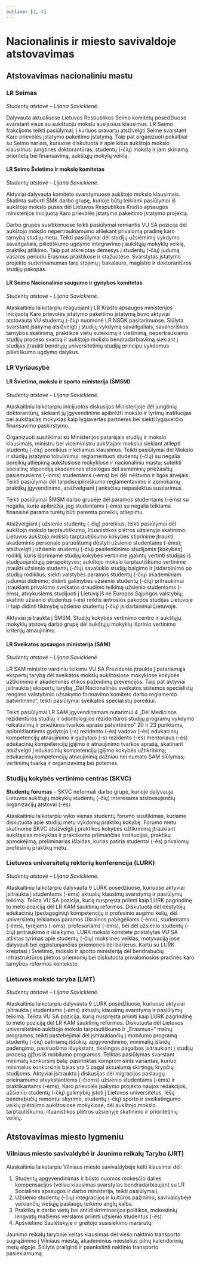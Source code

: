 ```yaml
---
outline: [2, 4]
---
```


# Nacionalinis ir miesto savivaldoje atstovavimas

## Atstovavimas nacionaliniu mastu

### LR Seimas

_Studentų atstovė – Lijana Savickienė._

Dalyvauta aktualiuose Lietuvos Resbublikos Seimo komitetų posėdžiuose svarstant visus su aukštuoju mokslu susijusius klausimus. LR Seimo frakcijoms teikti pasiūlymai, į kuriuos pravartu atsižvelgti Seime svarstant Karo prievolės įstatymo pakeitimo įstatymą. Taip pat organizuoti pokalbiai su Seimo nariais, kuriuose diskutuota ir apie kitus aukštojo mokslo klausimus: jungtines doktorantūras, studentų (-čių) mokslą ir jam skiriamą prioritetą bei finansavimą, aukštųjų mokylų veiklą.

#### LR Seimo Švietimo ir mokslo komitetas

_Studentų atstovė – Lijana Savickienė._

Aktyviai dalyvauta komiteto svarstymuose aukštojo mokslo klausimais. Skatinta suburti ŠMK darbo grupę, kurioje būtų teikiami pasiūlymai iš aukštojo mokslo pusės dėl Lietuvos Respublikos Krašto apsaugos ministerijos inicijuotą Karo prievolės įstatymo pakeitimo įstatymo projektą.

Darbo grupės susitikimuose teikti pasiūlymai remiantis VU SA pozicija dėl aukštojo mokslo nepertraukiamumo atliekant privalomą pradinę karo tarnybą studijų metu. Teikti pasiūlymai dėl studijų užsiėmimų vykdymo savaitgaliais, pilietiškumo ugdymo integravimo į aukštųjų mokyklų veiklą, praktikų atlikimo. Taip pat atkreiptas dėmesys į studentų (-čių) judumą vasaros periodu Erasmus praktikose ir stažuotėse. Svarstytas įstatymo projekto suderinamumas tarp stojimų į bakalauro, magistro ir doktorantūros studijų pakopas.

#### LR Seimo Nacionalinio saugumo ir gynybos komitetas

_Studentų atstovė - Lijana Savickienė._

Ataskaitiniu laikotarpiu reaguojant į LR Krašto apsaugos ministerijos inicijuotą Karo prievolės įstatymo pakeitimo įstatymą buvo aktyviai atstovauta VU studentų (-čių) nuomonė LR NSGK pasitarimuose. Siūlyta svarstant įsakymą atsižvelgti į studijų vykdymą savaitgaliais, savanoriškos tarnybos skatinimą, praktikos vietų suteikimą ir viešinimą, nepertraukiamo studijų proceso svarbą ir aukštojo mokslo bendradarbiavimą siekiant į studijas įtraukti bendrųjų universitetinių studijų principu vykdomus pilietiškumo ugdymo dalykus.

### LR Vyriausybė

#### LR Švietimo, mokslo ir sporto ministerija (ŠMSM)

_Studentų atstovė – Lijana Savickienė._

Ataskaitiniu laikotarpiu inicijuotos diskusijos Ministerijoje dėl jungtinių doktorantūrų, siekiant jų įgyvendinime apibrėžti mokslo ir tyrimų institucijas bei aukštąsias mokyklas kaip lygiavertes partneres bei siekti lygiaverčio finansavimo paskirstymo.

Organizuoti susitikimai su Ministerijos patarėjais studijų ir mokslo klausimais, ministru bei viceministru aukštajam mokslui siekiant atliepti studentų (-čių) poreikius ir keliamus klausimus. Teikti pasiūlymai dėl Mokslo ir studijų įstatymo tobulinimui: reglamentuoti studentų (-čių) su negalia poreikių atliepimą aukštosiose mokyklose ir nacionaliniu mastu; suteikti socialinę stipendiją akademines atostogas dėl asmeninių priežasčių pasiėmusiems (-ioms) studentams (-ėms) bei dėl nėštumo ir ligos atvejais. Teikti pasiūlymai dėl tarpdiscipliniškumo reglamentavimo ir apmokamų praktikų įgyvendinimo, atsižvelgiant į anksčiau nepasiektus susitarimus.

Teikti pasiūlymai ŠMSM darbo grupėje dėl paramos studentams (-ėms) su negalia, kurie apibrėžia, jog studentams (-ėms) su negalia teikiama finansinė parama turėtų būti paremta poreikių atliepimu.

Atsižvelgiant į užsienio studentų (-čių) poreikius, teikti pasiūlymai dėl aukštojo mokslo tarptautiškumo, lituanistikos plėtros užsienyje skatinimo: Lietuvos aukštojo mokslo tarptautiškumo kokybės stiprinime įtraukti akademinio personalo paruoštumą dėstyti užsienio studentams (-ėms); atsižvelgti į užsienio studentų (-čių) pasitenkinimo studijomis [kokybės] rodiklį, kuris išoriniame studijų kokybės vertinime įgalintų vertinti studijas iš studijuojančiųjų perspektyvos; aukštojo mokslo tarptautiškumo vertinime įtraukti užsienio studentų (-čių) savalaikio studijų baigimo ir įsidarbinimo po studijų rodiklius; siekti valstybės paramos studentų (-čių) akademiniam judumui didinimo; didinti galimybes užsienio studentų (-čių) pritraukimui įtraukiant privalomo sveikatos draudimo teikimą užsienio studentams (-ėms), atvykusiems studijuoti į Lietuvą iš ne Europos Sąjungos valstybių; skatinti užsienio studentus (-es) rinktis antrosios pakopos studijas Lietuvoje ir taip didinti tikimybę užsienio studentų (-čių) įsidarbinimui Lietuvoje.

Aktyviai įsitraukta į ŠMSM, Studijų kokybės vertinimo centro ir aukštųjų mokyklų atstovų darbo grupę dėl aukštųjų mokyklų išorinio vertinimo kriterijų atnaujinimo.

#### LR Sveikatos apsaugos ministerija (SAM)

_Studentų atstovė – Lijana Savickienė._

LR SAM ministro vardiniu teikimu VU SA Prezidentė įtraukta į patariamąja ekspertų tarybą dėl sveikatos mokslų aukštosiose mokyklose kokybės užtikrinimo ir akademinės etikos pažeidimų prevencijos. Taip pat aktyviai įsitraukta į ekspertų tarybą „Dėl Nacionalinės sveikatos sistemos specialistų rengimo valstybinio užsakymo formavimo komiteto darbo reglamento patvirtinimo“, teikti pasiūlymai sveikatos specialistų poreikiui.

Teikti pasiūlymai LR SAM įgyvendinamam nutarimui 4 „Dėl Medicinos rezidentūros studijų ir odontologijos rezidentūros studijų programų vykdymo reikalavimų ir priežiūros tvarkos aprašo patvirtinimo“ 20 ir 23 punktams, apibrėžiantiems gydytojo (-s) rezidento (-ės) vadovo (-ės) edukacinių kompetencijų atnaujinimo ir gydytojo (-s) rezidento (-ės) mentoriaus (-ės) edukacinių kompetencijų įgijimo ir atnaujinimo tvarkos aprašą, skatinant atsižvelgti į edukacinių kompetencijų įgijimo kokybės užtikrinimą; edukacinių kompetencijų atnaujinimą dažniau nei numato SAM siūlymas; vertinimų tvarką ir organizavimą bei potemes.

### Studijų kokybės vertinimo centras (SKVC)

**Studentų forumas** – SKVC neformali darbo grupė, kurioje dalyvauja Lietuvos aukštųjų mokyklų studentų (-čių) interesams atstovaujančių organizacijų atstovai (-ės).

Ataskaitiniu laikotarpiu vyko vienas studentų forumo susitikimas, kuriame diskutuota apie studijų metu vykdomų praktikų kokybę. Forumo metu skatinome SKVC atsižvelgti į praktikos kokybės užtikrinimą įtraukiant aukštąsias mokyklas ir praktikoms priimančias institucijas, praktikų apmokėjimą, preliminarias išlaidas, kurias patiria studentai (-ės) privalomų profesinių praktikų metu.

### Lietuvos universitetų rektorių konferencija (LURK)

_Studentų atstovė – Lijana Savickienė._

Ataskaitiniu laikotarpiu dalyvauta 9 LURK posėdžiuose, kuriuose aktyviai įsitraukta į studentams (-ėms) aktualių klausimų svarstymą ir pasiūlymų teikimą. Teikta VU SA pozicija, kurią nuspręsta priimti kaip LURK pagrindinę to meto poziciją dėl LR KAM šauktinių reformos. Diskutuota dėl dėstytojų edukacinių (pedagoginių) kompetencijų ir profesinio augimo kelių, dėl universitetų teikiamos paramos Ukrainos pabėgėliams (-ėms), studentams (-ėms), tyrėjams (-oms), profesoriams (-ėms), bei dėl užsienio studentų (-čių) pritraukimo ir išlaikymo. LURK mokslo komitete pristatytas VU SA atliktas tyrimas apie studentų (-čių) mokslines veiklas, motyvaciją jose dalyvauti bei egzistuojančias priemones bei barjerus. Kartu su LURK kreiptasi į Švietimo, mokslo ir sporto ministeriją dėl bendrabučių infrastruktūros plėtros priemonių bei diskutuota privalomosios pradinės karo tarnybos reformos kontekste.

### Lietuvos mokslo taryba (LMT)

_Studentų atstovė – Lijana Savickienė._

Ataskaitiniu laikotarpiu dalyvauta 9 LURK posėdžiuose, kuriuose aktyviai įsitraukta į studentams (-ėms) aktualių klausimų svarstymą ir pasiūlymų teikimą. Teikta VU SA pozicija, kurią nuspręsta priimti kaip LURK pagrindinę to meto poziciją dėl LR KAM šauktinių reformos. Diskutuota dėl Lietuvos universitetinio aukštojo mokslo tarptautiškumo ir „Erasmus+“ mainų programos, teikti pastebėjimai dėl įsitraukiančių į mobilumo programą studentų (-čių) patiriamų iššūkių: apgyvendinimo, minimalių išlaidų padengimo, pasiruošimo išvykstant, tikslingos pagalbos įsitraukiant į studijų procesą gįžus iš mobilumo programos. Teiktas pasiūlymas svarstant minimalų konkursinį balą: pasirinktas kompromisinis variantas, kuriuo minimalus konkursinis balas yra 5 pagal aktualumą skirtingų krypčių studijoms. Aktyviai įsitraukta į diskusijas dėl migracijos paslaugų prieinamumo atvykstantiems (-čioms) užsienio studentams (-ėms) ir praktikantams (-ėms), Karo prievolės įsakymo projekto naujos redakcijos, užsienio studentų (-čių) galimybių įstoti į Lietuvos universitetus, lėšų bendrabučių remontui skyrimo, studentų (-čių) sporto ir sveikatingumo veiklų plėtojimo aukštosiose mokyklose, dėl aukštojo mokslo tarptautiškumo, lituanistikos plėtros užsienyje skatinimo ir prioritetinių veiklų.

## Atstovavimas miesto lygmeniu

### Vilniaus miesto savivaldybė ir Jaunimo reikalų Taryba (JRT)

Ataskaitiniu laikotarpiu Vilniaus miesto savivaldybėje kelti klausimai dėl:

1. Studentų apgyvendinimas ir būsto nuomos mokesčio dalies kompensacijos (vėliau klausimas svarstytas bendradarbiaujant su LR Socialinės apsaugos ir darbo ministerija, teikti pasiūlymai).
2. Užsienio studentų (-čių) integracijos ir kultūros pažinimo, savivaldybėje veikiančių viešųjų paslaugų teikimo anglų kalba.
3. Praktikų ir darbo vietų bei antidiskriminacijos politikos, mokestinių lengvatų mažiems verslams priimti užsienio studentus (-es).
4. Apšvietimo Saulėtekyje ir greitojo susisiekimo maršrutų.

Jaunimo reikalų taryboje keltas klausimas dėl viešo naktinio transporto sugrąžinimo į Vilniaus miestą, akademinius miestelius pilnų kalendorinių metų eigoje. Siūlyta prailginti ir paankstinti naktinio transporto pasiekiamumą.
